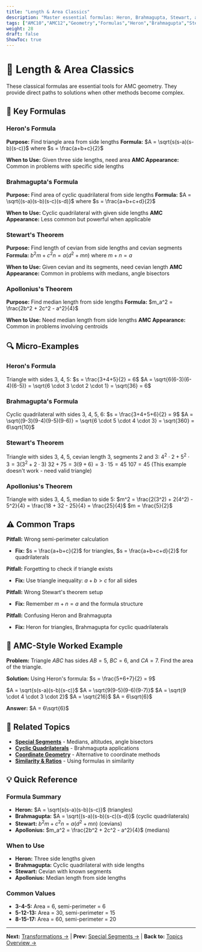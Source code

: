 ```yaml
---
title: "Length & Area Classics"
description: "Master essential formulas: Heron, Brahmagupta, Stewart, and Apollonius theorems for AMC problems."
tags: ["AMC10","AMC12","Geometry","Formulas","Heron","Brahmagupta","Stewart","Apollonius","Study Guide"]
weight: 28
draft: false
ShowToc: true
---
```


# 📏 Length & Area Classics

These classical formulas are essential tools for AMC geometry. They provide direct paths to solutions when other methods become complex.

## 🎯 Key Formulas

### Heron's Formula
**Purpose:** Find triangle area from side lengths
**Formula:** $A = \sqrt{s(s-a)(s-b)(s-c)}$ where $s = \frac{a+b+c}{2}$

**When to Use:** Given three side lengths, need area
**AMC Appearance:** Common in problems with specific side lengths

### Brahmagupta's Formula
**Purpose:** Find area of cyclic quadrilateral from side lengths
**Formula:** $A = \sqrt{(s-a)(s-b)(s-c)(s-d)}$ where $s = \frac{a+b+c+d}{2}$

**When to Use:** Cyclic quadrilateral with given side lengths
**AMC Appearance:** Less common but powerful when applicable

### Stewart's Theorem
**Purpose:** Find length of cevian from side lengths and cevian segments
**Formula:** $b^2m + c^2n = a(d^2 + mn)$ where $m + n = a$

**When to Use:** Given cevian and its segments, need cevian length
**AMC Appearance:** Common in problems with medians, angle bisectors

### Apollonius's Theorem
**Purpose:** Find median length from side lengths
**Formula:** $m_a^2 = \frac{2b^2 + 2c^2 - a^2}{4}$

**When to Use:** Need median length from side lengths
**AMC Appearance:** Common in problems involving centroids

## 🔍 Micro-Examples

### Heron's Formula
Triangle with sides 3, 4, 5:
$s = \frac{3+4+5}{2} = 6$
$A = \sqrt{6(6-3)(6-4)(6-5)} = \sqrt{6 \cdot 3 \cdot 2 \cdot 1} = \sqrt{36} = 6$

### Brahmagupta's Formula
Cyclic quadrilateral with sides 3, 4, 5, 6:
$s = \frac{3+4+5+6}{2} = 9$
$A = \sqrt{(9-3)(9-4)(9-5)(9-6)} = \sqrt{6 \cdot 5 \cdot 4 \cdot 3} = \sqrt{360} = 6\sqrt{10}$

### Stewart's Theorem
Triangle with sides 3, 4, 5, cevian length 3, segments 2 and 3:
$4^2 \cdot 2 + 5^2 \cdot 3 = 3(3^2 + 2 \cdot 3)$
$32 + 75 = 3(9 + 6) = 3 \cdot 15 = 45$
$107 = 45$ (This example doesn't work - need valid triangle)

### Apollonius's Theorem
Triangle with sides 3, 4, 5, median to side 5:
$m^2 = \frac{2(3^2) + 2(4^2) - 5^2}{4} = \frac{18 + 32 - 25}{4} = \frac{25}{4}$
$m = \frac{5}{2}$

## ⚠️ Common Traps

**Pitfall:** Wrong semi-perimeter calculation
- **Fix:** $s = \frac{a+b+c}{2}$ for triangles, $s = \frac{a+b+c+d}{2}$ for quadrilaterals

**Pitfall:** Forgetting to check if triangle exists
- **Fix:** Use triangle inequality: $a + b > c$ for all sides

**Pitfall:** Wrong Stewart's theorem setup
- **Fix:** Remember $m + n = a$ and the formula structure

**Pitfall:** Confusing Heron and Brahmagupta
- **Fix:** Heron for triangles, Brahmagupta for cyclic quadrilaterals

## 🎯 AMC-Style Worked Example

**Problem:** Triangle $ABC$ has sides $AB = 5$, $BC = 6$, and $CA = 7$. Find the area of the triangle.

**Solution:**
Using Heron's formula:
$s = \frac{5+6+7}{2} = 9$

$A = \sqrt{s(s-a)(s-b)(s-c)}$
$A = \sqrt{9(9-5)(9-6)(9-7)}$
$A = \sqrt{9 \cdot 4 \cdot 3 \cdot 2}$
$A = \sqrt{216}$
$A = 6\sqrt{6}$

**Answer:** $A = 6\sqrt{6}$

## 🔗 Related Topics

- [**Special Segments**](special-segments-in-triangles) - Medians, altitudes, angle bisectors
- [**Cyclic Quadrilaterals**](cyclic-quadrilaterals) - Brahmagupta applications
- [**Coordinate Geometry**](coordinate-geometry) - Alternative to coordinate methods
- [**Similarity & Ratios**](similarity-and-ratios) - Using formulas in similarity

## 💡 Quick Reference

### Formula Summary
- **Heron:** $A = \sqrt{s(s-a)(s-b)(s-c)}$ (triangles)
- **Brahmagupta:** $A = \sqrt{(s-a)(s-b)(s-c)(s-d)}$ (cyclic quadrilaterals)
- **Stewart:** $b^2m + c^2n = a(d^2 + mn)$ (cevians)
- **Apollonius:** $m_a^2 = \frac{2b^2 + 2c^2 - a^2}{4}$ (medians)

### When to Use
- **Heron:** Three side lengths given
- **Brahmagupta:** Cyclic quadrilateral with side lengths
- **Stewart:** Cevian with known segments
- **Apollonius:** Median length from side lengths

### Common Values
- **3-4-5:** Area = 6, semi-perimeter = 6
- **5-12-13:** Area = 30, semi-perimeter = 15
- **8-15-17:** Area = 60, semi-perimeter = 20

---

**Next:** [Transformations →](transformations) | **Prev:** [Special Segments →](special-segments-in-triangles) | **Back to:** [Topics Overview →](../)
